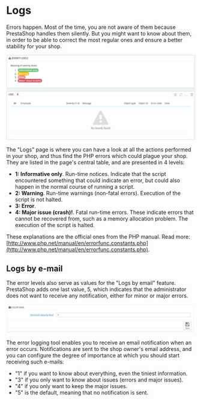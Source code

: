 # Logs

Errors happen. Most of the time, you are not aware of them because PrestaShop handles them silently. But you might want to know about them, in order to be able to correct the most regular ones and ensure a better stability for your shop.

![](../../../.gitbook/assets/43417626%20%284%29%20%282%29%20%283%29.png)

The "Logs" page is where you can have a look at all the actions performed in your shop, and thus find the PHP errors which could plague your shop. They are listed in the page's central table, and are presented in 4 levels:

* **1: Informative only**. Run-time notices. Indicate that the script encountered something that could indicate an error, but could also happen in the normal course of running a script.
* **2: Warning**. Run-time warnings \(non-fatal errors\). Execution of the script is not halted.
* **3: Error**.
* **4: Major issue \(crash\)!**. Fatal run-time errors. These indicate errors that cannot be recovered from, such as a memory allocation problem. The execution of the script is halted.

These explanations are the official ones from the PHP manual. Read more: [http://www.php.net/manual/en/errorfunc.constants.php](http://www.php.net/manual/en/errorfunc.constants.php).

## Logs by e-mail <a id="Logs-Logsbye-mail"></a>

The error levels also serve as values for the "Logs by email" feature.  
PrestaShop adds one last value, 5, which indicates that the administrator does not want to receive any notification, either for minor or major errors.

![](../../../.gitbook/assets/23789888%20%284%29%20%284%29%20%281%29.png)

The error logging tool enables you to receive an email notification when an error occurs. Notifications are sent to the shop owner's email address, and you can configure the degree of importance at which you should start receiving such e-mails:

* "1" if you want to know about everything, even the tiniest information.
* "3" if you only want to know about issues \(errors and major issues\).
* "4" if you only want to keep the major issues.
* "5" is the default, meaning that no notification is sent.


